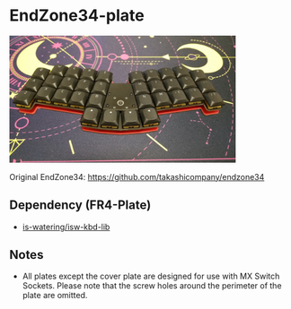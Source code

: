 # EndZone34-plate
<img src="img/mounting-example.jpg" width="80%">

Original EndZone34: https://github.com/takashicompany/endzone34

## Dependency (FR4-Plate)
* [is-watering/isw-kbd-lib](https://github.com/is-watering/isw-kbd-lib)

## Notes
* All plates except the cover plate are designed for use with MX Switch Sockets.
Please note that the screw holes around the perimeter of the plate are omitted.